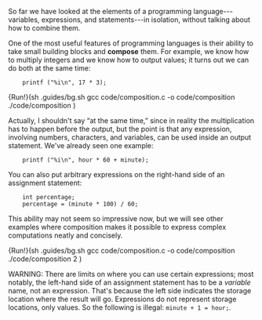 So far we have looked at the elements of a programming language---variables, expressions, and statements---in isolation, without talking about how to combine them.

One of the most useful features of programming languages is their ability to take small building blocks and **compose** them.  For example, we know how to multiply integers and we know how to output values; it turns out we can do both at the same time:

```code
    printf ("%i\n", 17 * 3);
```

{Run!}(sh .guides/bg.sh gcc code/composition.c -o code/composition ./code/composition )

Actually, I shouldn't say “at the same time,” since in reality the multiplication has to happen before the output, but the point is that any expression, involving numbers, characters, and variables, can be used inside an output statement.  We've already seen one example:

```code
    printf ("%i\n", hour * 60 + minute);
```
You can also put arbitrary expressions on the right-hand side of an assignment statement:

```code
    int percentage;
    percentage = (minute * 100) / 60;
```
This ability may not seem so impressive now, but we will see other examples where composition makes it possible to express complex computations neatly and concisely.

{Run!}(sh .guides/bg.sh gcc code/composition.c -o code/composition ./code/composition 2 )

WARNING: There are limits on where you can use certain expressions; most notably, the left-hand side of an assignment statement has to be a *variable* name, not an expression. That's because the left side indicates the storage location where the result will go.  Expressions do not represent storage locations, only values.  So the following is illegal:  `minute + 1 = hour;`.
